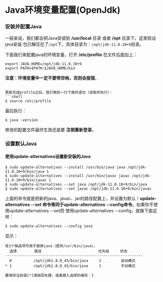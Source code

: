 Java环境变量配置(OpenJdk)
================================================================================
### 安装并配置Java
一般来说，我们都会把Java安装到 **/usr/local** 目录 或者 **/opt** 目录下。这里假设java安装
包已解压在了`/opt`下，具体目录为：`/opt/jdk-11.0.10+9`目录。

下面我们来配置java的环境变量，打开 **/etc/profile** 在文件后面加上：
```shell
export JAVA_HOME=/opt/jdk-11.0.10+9
export PATH=$PATH:$JAVA_HOME/bin
```
**注意：环境变量中一定不要带空格，否则会报错**。
```

更新完成profile之后，我们再执一行下面的语句（读取并执行）：
```shell
$ source /etc/profile
```
最后执行：
```shell
$ java -version
```
修改的配置文件最终生效还是要 **注销重新登录**。

### 设置默认Java

#### 使用update-alternatives设置新安装的Java
```shell
$ sudo update-alternatives --install /usr/bin/java java /opt/jdk-11.0.10+9/bin/java 1
$ sudo update-alternatives --install /usr/bin/javac javac /opt/jdk-11.0.10+9/bin/javac 1
$ sudo update-alternatives --set java /opt/jdk-11.0.10+9/bin/java
$ sudo update-alternatives --set javac /opt/jdk-11.0.10+9/bin/javac
```
上面的命令就是把新的java、javac、jar的路径配置上，并设置为默认！**update-alternatives --set
命令等同于update-alternatives --config命令**。如果你不使用update-alternatives --set而
使用update-alternatives --config，就像下面这样：
```shell
$ sudo update-alternatives --config java
```
显示：
```
有1个候选项可用于替换java（提供/usr/bin/java）。
  选择        路径                          优先级     状态
---------------------------------------------------------------
  0          /opt/jdk1.8.0_45/bin/java     1         自动模式
* 1          /opt/jdk1.8.0_45/bin/java     1         手动模式

要维持当前值[*]请按回车键，或者键入选择的编号：1
```
